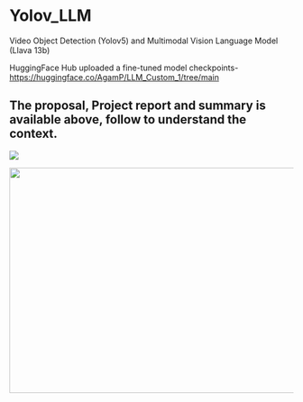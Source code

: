 # Yolov_LLM
Video Object Detection (Yolov5) and Multimodal Vision Language Model (Llava 13b)

HuggingFace Hub uploaded a fine-tuned model checkpoints- https://huggingface.co/AgamP/LLM_Custom_1/tree/main

## The proposal, Project report and summary is available above, follow to understand the context. 

![](https://github.com/AGAMPANDEYY/Yolov_LLM/blob/main/Llava_Yolov5.gif)

<img src="https://github.com/AGAMPANDEYY/Yolov_LLM/blob/main/Video%20input%20to%20Yolov5%20model.png" width="900" height="400">



